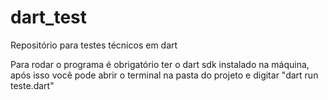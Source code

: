 # dart_test
Repositório para testes técnicos em dart

Para rodar o programa é obrigatório ter o dart sdk instalado na máquina, após isso você pode abrir o terminal na pasta do projeto e digitar "dart run teste.dart"
